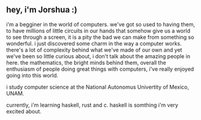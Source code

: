 ## hey, i'm Jorshua :)

i'm a begginer in the world of computers. we've got so used to having them, to have millions of little circuits in our hands that somehow give us a world to see through a screen, it is a pity the bad we can make from something so wonderful. i just discovered some charm in the way a computer works. there's a lot of complexity behind what we've made of our own and yet we've been so little curious about, i don't talk about the amazing people in here. the mathematics, the bright minds behind them, overall the enthusiasm of people doing great things with computers, i've really enjoyed going into this world.

i study computer science at the National Autonomus Univertity of Mexico, UNAM.

currently, i'm learning haskell, rust and c. haskell is somthing i'm very excited about.
<!--
**jorshuap73/jorshuap73** is a ✨ _special_ ✨ repository because its `README.md` (this file) appears on your GitHub profile.

Here are some ideas to get you started:

- 🔭 I’m currently working on ...
- 🌱 I’m currently learning ...
- 👯 I’m looking to collaborate on ...
- 🤔 I’m looking for help with ...
- 💬 Ask me about ...
- 📫 How to reach me: ...
- 😄 Pronouns: ...
- ⚡ Fun fact: ...
-->

